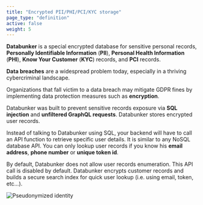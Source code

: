 ```yaml
---
title: "Encrypted PII/PHI/PCI/KYC storage"
page_type: "definition"
active: false
weight: 5
---
```


**Databunker** is a special encrypted database for sensitive personal records, **Personally Identifiable Information** (**PII**), **Personal Health Information** (**PHI**), **Know Your Customer** (**KYC**) records, and **PCI** records. 

**Data breaches** are a widespread problem today, especially in a thriving cybercriminal landscape.

Organizations that fall victim to a data breach may mitigate GDPR fines by implementing data protection measures such as **encryption**.

Databunker was built to prevent sensitive records exposure via **SQL injection** and **unfiltered GraphQL requests**. Databunker stores encrypted user records.

Instead of talking to Databunker using SQL, your backend will have to call an API function to retrieve specific user details. It is similar to any NoSQL database API. You can only lookup user records if you know his **email address**, **phone number** or **unique token id**.

By default, Databunker does not allow user records enumeration. This API call is disabled by default. Databunker encrypts customer records and builds a secure search index for quick user lookup (i.e. using email, token, etc…).

![Pseudonymized identity](/img/pseudonymized-identity.png)
